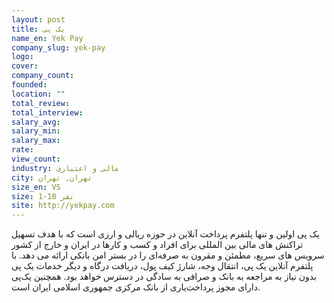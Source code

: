 ```yaml
---
layout: post
title: یک پی
name_en: Yek Pay
company_slug: yek-pay
logo: 
cover: 
company_count:
founded:
location: ""
total_review: 
total_interview: 
salary_avg: 
salary_min: 
salary_max: 
rate: 
view_count: 
industry: مالی و اعتباری
city: تهران, تهران
size_en: VS
size: 1-10 نفر
site: http://yekpay.com
---
```


یک پی اولین و تنها پلتفرم پرداخت آنلاین در حوزه ریالی و ارزی است که با هدف تسهیل تراکنش های مالی بین المللی برای افراد و کسب و کارها در ایران و خارج از کشور سرویس های سریع، مطمئن و مقرون به صرفه‌ای را در بستر امن بانکی ارائه می دهد. با پلتفرم آنلاین یک پی، انتقال وجه، شارژ کیف پول، دریافت درگاه و دیگر خدمات یک پی بدون نیاز به مراجعه به بانک و صرافی به سادگی در دسترس خواهد بود. همچنین یک‌پی دارای مجوز پرداخت‌یاری از بانک مرکزی جمهوری اسلامی ایران است.
